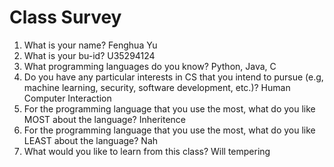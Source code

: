 # Class Survey

1. What is your name?
   Fenghua Yu
2. What is your bu-id?
   U35294124
3. What programming languages do you know?
   Python, Java, C
4. Do you have any particular interests in CS that you intend to pursue (e.g, machine learning, security, software development, etc.)?
   Human Computer Interaction
5. For the programming language that you use the most, what do you like MOST about the language?
   Inheritence 
6. For the programming language that you use the most, what do you like LEAST about the language?
   Nah
7. What would you like to learn from this class?
   Will tempering

